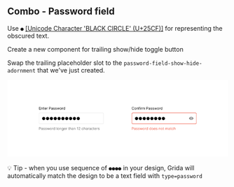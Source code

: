 ## Combo - Password field

Use `●` [[Unicode Character 'BLACK CIRCLE' (U+25CF)]](https://www.fileformat.info/info/unicode/char/25CF/index.htm) for representing the obscured text.

Create a new component for trailing show/hide toggle button

Swap the trailing placeholder slot to the `password-field-show-hide-adornment` that we've just created.

![how to design text field with password type](./assets/password-field-example.png)

💡 Tip - when you use sequence of `●●●●` in your design, Grida will automatically match the design to be a text field with `type=password`
